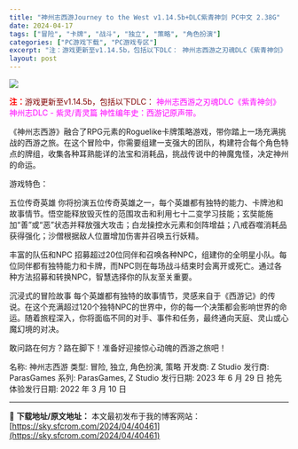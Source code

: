 ```yaml
---
title: "神州志西游Journey to the West v1.14.5b+DLC紫青神剑 PC中文 2.38G"
date: 2024-04-17
tags: ["冒险", "卡牌", "战斗", "独立", "策略", "角色扮演"]
categories: ["PC游戏下载", "PC游戏专区"]
excerpt: "注：游戏更新至v1.14.5b，包括以下DLC： 神州志西游之刃魂DLC《紫青神剑》 神州志DLC - 紫灵/青灵篇 神性编年史：西游记原声带。 《神州志西游》融合了RPG元素的Roguelike卡牌策略游戏，带你踏上一场充满挑战的西游之旅。在这个冒险中，你需要组建一支强大的团队，构建符合每个角色特&hellip;"
layout: post
---
```


<img class="game_header_image_full aligncenter" src="https://sky.sfcrom.com/wp-content/uploads/2024/04/20240417091231-42c40.jpeg" />

<span style="color: #ff0000;"><strong>注：</strong></span><span style="color: #800000;">游戏更新至v1.14.5b，包括以下DLC：</span>
<span style="color: #ff00ff;">神州志西游之刃魂DLC《紫青神剑》</span>
<span style="color: #ff00ff;">神州志DLC - 紫灵/青灵篇</span>
<span style="color: #ff00ff;">神性编年史：西游记原声带。</span>

《神州志西游》融合了RPG元素的Roguelike卡牌策略游戏，带你踏上一场充满挑战的西游之旅。在这个冒险中，你需要组建一支强大的团队，构建符合每个角色特点的牌组，收集各种耳熟能详的法宝和消耗品，挑战传说中的神魔鬼怪，决定神州的命运。

游戏特色：

五位传奇英雄
你将扮演五位传奇英雄之一，每个英雄都有独特的能力、卡牌池和故事情节。悟空能释放毁灭性的范围攻击和利用七十二变学习技能；玄奘能施加“善”或“恶”状态并释放强大攻击；白龙操控水元素和剑阵增益；八戒吞噬消耗品获得强化；沙僧根据敌人位置增加伤害并召唤五行妖精。

丰富的队伍和NPC
招募超过20位同伴和召唤各种NPC，组建你的全明星小队。每位同伴都有独特能力和卡牌，而NPC则在每场战斗结束时会离开或死亡。通过各种方法招募和转换NPC，智慧选择你的队友至关重要。

沉浸式的冒险故事
每个英雄都有独特的故事情节，灵感来自于《西游记》的传说。在这个充满超过120个独特NPC的世界中，你的每一个决策都会影响世界的命运。随着旅程深入，你将面临不同的对手、事件和任务，最终通向天庭、灵山或心魔幻境的对决。

敢问路在何方？路在脚下！准备好迎接惊心动魄的西游之旅吧！

名称: 神州志西游
类型: 冒险, 独立, 角色扮演, 策略
开发商: Z Studio
发行商: ParasGames
系列: ParasGames, Z Studio
发行日期: 2023 年 6 月 29 日
抢先体验发行日期: 2022 年 3 月 10 日

---
📖 **下载地址/原文地址：** 本文最初发布于我的博客网站：[https://sky.sfcrom.com/2024/04/40461](https://sky.sfcrom.com/2024/04/40461)
